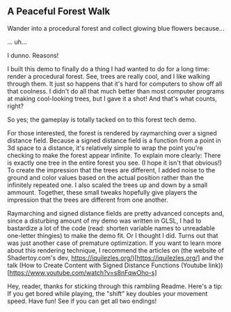 ## A Peaceful Forest Walk

Wander into a procedural forest and collect glowing blue flowers because...

... uh...

I dunno. Reasons! 

I built this demo to finally do a thing I had wanted to do for a long time: render a procedural forest. See, trees are really cool, and I like walking through them. It just so happens that it's hard for computers to show off all that coolness. I didn't do all that much better than most computer programs at making cool-looking trees, but I gave it a shot! And that's what counts, right?

So yes; the gameplay is totally tacked on to this forest tech demo.

For those interested, the forest is rendered by raymarching over a signed distance field. Because a signed distance field is a function from a point in 3d space to a distance, it's relatively simple to wrap the point you're checking to make the forest appear infinite. To explain more clearly: There is exactly one tree in the entire forest you see. (I hope it isn't that obvious!) To create the impression that the trees are different, I added noise to the ground and color values based on the actual position rather than the infinitely repeated one. I also scaled the trees up and down by a small ammount. Together, these small tweaks hopefully give players the impression that the trees are different from one another.

Raymarching and signed distance fields are pretty advanced concepts and, since a disturbing amount of my demo was written in GLSL, I had to bastardize a lot of the code (read: shorten variable names to unreadable one-letter thingies) to make the demo fit. Or I thought I did. Turns out that was just another case of premature optimization. If you want to learn more about this rendering technique, I recommend the articles on (the website of Shadertoy.com's dev, https://iquilezles.org/)[https://iquilezles.org/] and the talk (How to Create Content with Signed Distance Functions (Youtube link))[https://www.youtube.com/watch?v=s8nFqwOho-s]

Hey, reader, thanks for sticking through this rambling Readme. Here's a tip: If you get bored while playing, the "shift" key doubles your movement speed. Have fun! See if you can get all two endings!